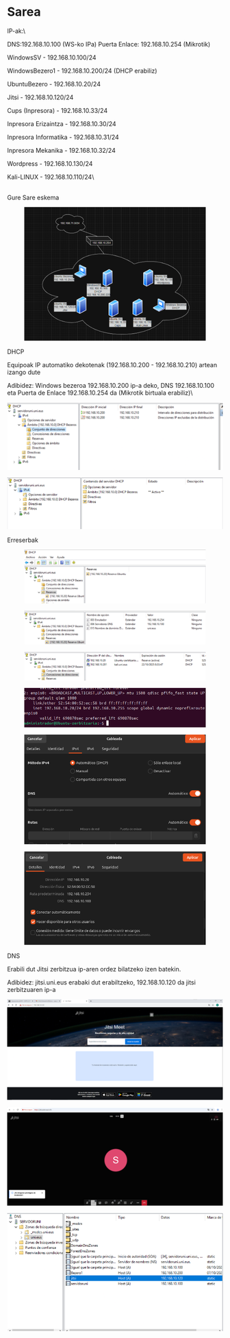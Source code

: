 # Sarea

IP-ak:\


DNS:192.168.10.100 (WS-ko IPa) Puerta Enlace: 192.168.10.254 (Mikrotik)

WindowsSV - 192.168.10.100/24

WindowsBezero1 - 192.168.10.200/24 (DHCP erabiliz)

UbuntuBezero - 192.168.10.20/24

Jitsi - 192.168.10.120/24

Cups (Inpresora) - 192.168.10.33/24

Inpresora Erizaintza - 192.168.10.30/24

Inpresora Informatika - 192.168.10.31/24

Inpresora Mekanika - 192.168.10.32/24

Wordpress - 192.168.10.130/24

Kali-LINUX - 192.168.10.110/24\


\
Gure Sare eskema



<figure><img src=".gitbook/assets/image (7).png" alt=""><figcaption></figcaption></figure>





DHCP

Equipoak IP automatiko dekotenak (192.168.10.200 - 192.168.10.210) artean izango dute



Adibidez: Windows bezeroa 192.168.10.200 ip-a deko, DNS 192.168.10.100 eta Puerta de Enlace 192.168.10.254 da (Mikrotik birtuala erabiliz)\


![](<.gitbook/assets/unknown (28).png>)



![](<.gitbook/assets/unknown (29).png>)



Erreserbak



<figure><img src=".gitbook/assets/image.png" alt=""><figcaption></figcaption></figure>

<figure><img src=".gitbook/assets/image (2).png" alt=""><figcaption></figcaption></figure>

<figure><img src=".gitbook/assets/image (3).png" alt=""><figcaption></figcaption></figure>

<figure><img src=".gitbook/assets/image (4).png" alt=""><figcaption></figcaption></figure>

<figure><img src=".gitbook/assets/image (5).png" alt=""><figcaption></figcaption></figure>

<figure><img src=".gitbook/assets/image (6).png" alt=""><figcaption></figcaption></figure>











DNS



Erabili dut Jitsi zerbitzua ip-aren ordez bilatzeko izen batekin.

Adibidez: jitsi.uni.eus erabaki dut erabiltzeko, 192.168.10.120 da jitsi zerbitzuaren ip-a



![](<.gitbook/assets/unknown (30).png>)



![](<.gitbook/assets/unknown (31).png>)



![](<.gitbook/assets/unknown (32).png>)
